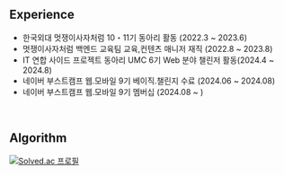 ## Experience
- 한국외대 멋쟁이사자처럼 10・11기 동아리 활동 (2022.3 ~ 2023.6)
- 멋쟁이사자처럼 백엔드 교육팀 교육,컨텐츠 매니저 재직 (2022.8 ~ 2023.8)
- IT 연합 사이드 프로젝트 동아리 UMC 6기 Web 분야 챌린저 활동(2024.4 ~ 2024.8)
- 네이버 부스트캠프 웹.모바일 9기 베이직.챌린지 수료 (2024.06 ~ 2024.08)
- 네이버 부스트캠프 웹.모바일 9기 멤버십 (2024.08 ~ )

<br/>

## Algorithm
 [![Solved.ac 프로필](http://mazassumnida.wtf/api/v2/generate_badge?boj=tlawotjd123)](https://solved.ac/tlawotjd123)
